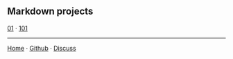 ## Markdown projects

[01](https://nikahmadz.github.io/page-01) &middot;
[101](https://nikahmadz.github.io/page-101)

***

[Home][1] &middot;
[Github][2] &middot;
[Discuss][3]

[1]:https://nikahmadz.github.io
[2]:https://github.com/nikahmadz
[3]:https://github.com/nikahmadz/nikahmadz.github.io/discussions "Go to Discusssion Room"
